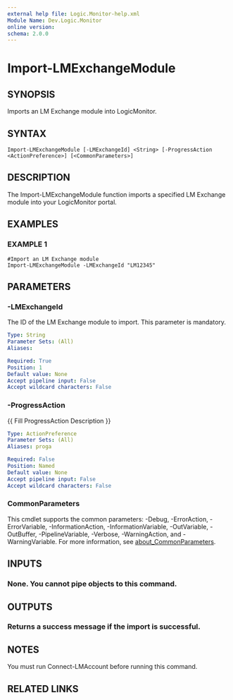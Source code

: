 ```yaml
---
external help file: Logic.Monitor-help.xml
Module Name: Dev.Logic.Monitor
online version:
schema: 2.0.0
---
```


# Import-LMExchangeModule

## SYNOPSIS
Imports an LM Exchange module into LogicMonitor.

## SYNTAX

```
Import-LMExchangeModule [-LMExchangeId] <String> [-ProgressAction <ActionPreference>] [<CommonParameters>]
```

## DESCRIPTION
The Import-LMExchangeModule function imports a specified LM Exchange module into your LogicMonitor portal.

## EXAMPLES

### EXAMPLE 1
```
#Import an LM Exchange module
Import-LMExchangeModule -LMExchangeId "LM12345"
```

## PARAMETERS

### -LMExchangeId
The ID of the LM Exchange module to import.
This parameter is mandatory.

```yaml
Type: String
Parameter Sets: (All)
Aliases:

Required: True
Position: 1
Default value: None
Accept pipeline input: False
Accept wildcard characters: False
```

### -ProgressAction
{{ Fill ProgressAction Description }}

```yaml
Type: ActionPreference
Parameter Sets: (All)
Aliases: proga

Required: False
Position: Named
Default value: None
Accept pipeline input: False
Accept wildcard characters: False
```

### CommonParameters
This cmdlet supports the common parameters: -Debug, -ErrorAction, -ErrorVariable, -InformationAction, -InformationVariable, -OutVariable, -OutBuffer, -PipelineVariable, -Verbose, -WarningAction, and -WarningVariable. For more information, see [about_CommonParameters](http://go.microsoft.com/fwlink/?LinkID=113216).

## INPUTS

### None. You cannot pipe objects to this command.
## OUTPUTS

### Returns a success message if the import is successful.
## NOTES
You must run Connect-LMAccount before running this command.

## RELATED LINKS

